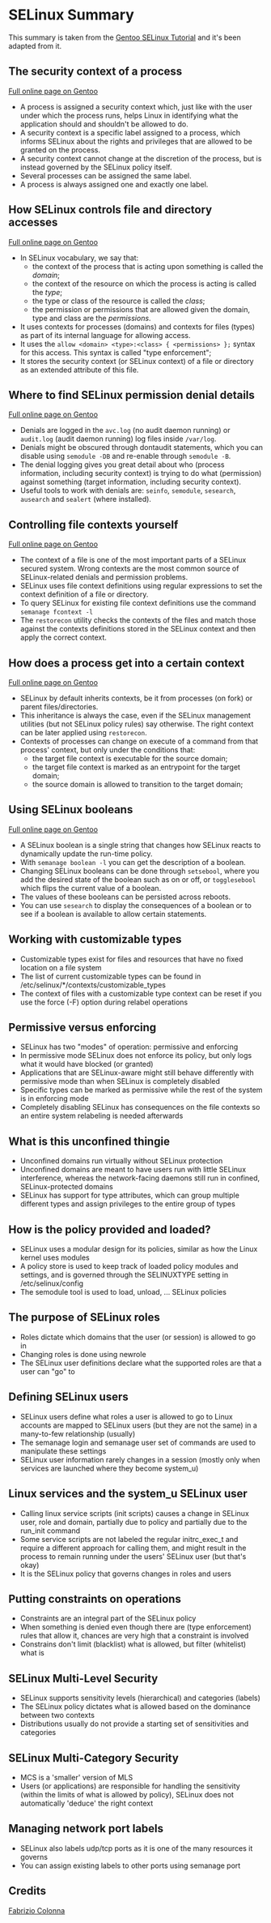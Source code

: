 # SELinux Summary

This summary is taken from the [Gentoo SELinux Tutorial](https://wiki.gentoo.org/wiki/SELinux/Tutorials) and it's been adapted from it.

## The security context of a process

[Full online page on Gentoo](https://wiki.gentoo.org/wiki/SELinux/Tutorials/The_security_context_of_a_process)

- A process is assigned a security context which, just like with the user under
  which the process runs, helps Linux in identifying what the application
  should and shouldn't be allowed to do.
- A security context is a specific label assigned to a process, which informs
  SELinux about the rights and privileges that are allowed to be granted on the
  process.
- A security context cannot change at the discretion of the process, but is
  instead governed by the SELinux policy itself.
- Several processes can be assigned the same label.
- A process is always assigned one and exactly one label.

## How SELinux controls file and directory accesses

[Full online page on Gentoo](https://wiki.gentoo.org/wiki/SELinux/Tutorials/How_SELinux_controls_file_and_directory_accesses)

- In SELinux vocabulary, we say that:
    - the context of the process that is acting upon something is called the
      *domain*;
    - the context of the resource on which the process is acting is called the
      *type*;
    - the type or class of the resource is called the *class*;
    - the permission or permissions that are allowed given the domain, type and
      class are the *permissions*.
- It uses contexts for processes (domains) and contexts for files (types) as
  part of its internal language for allowing access.
- It uses the `allow <domain> <type>:<class> { <permissions> };` syntax for
  this access. This syntax is called "type enforcement";
- It stores the security context (or SELinux context) of a file or directory as
  an extended attribute of this file.

## Where to find SELinux permission denial details

[Full online page on Gentoo](https://wiki.gentoo.org/wiki/SELinux/Tutorials/Where_to_find_SELinux_permission_denial_details)

- Denials are logged in the `avc.log` (no audit daemon running) or `audit.log`
  (audit daemon running) log files inside `/var/log`.
- Denials might be obscured through dontaudit statements, which you can disable
  using `semodule -DB` and re-enable through `semodule -B`.
- The denial logging gives you great detail about who (process information,
  including security context) is trying to do what (permission) against
  something (target information, including security context).
- Useful tools to work with denials are: `seinfo`, `semodule`, `sesearch`,
  `ausearch` and `sealert` (where installed).

## Controlling file contexts yourself

[Full online page on Gentoo](https://wiki.gentoo.org/wiki/SELinux/Tutorials/Controlling_file_contexts_yourself)

- The context of a file is one of the most important parts of a SELinux secured
  system. Wrong contexts are the most common source of SELinux-related denials
  and permission problems.
- SELinux uses file context definitions using regular expressions to set the
  context definition of a file or directory.
- To query SELinux for existing file context definitions use the command
  `semanage fcontext -l`
- The `restorecon` utility checks the contexts of the files and match those
  against the contexts definitions stored in the SELinux context and then apply
  the correct context.

## How does a process get into a certain context

[Full online page on Gentoo](https://wiki.gentoo.org/wiki/SELinux/Tutorials/How_does_a_process_get_into_a_certain_context)

- SELinux by default inherits contexts, be it from processes (on fork) or
  parent files/directories.
- This inheritance is always the case, even if the SELinux management utilities
  (but not SELinux policy rules) say otherwise. The right context can be later
  applied using `restorecon`.
- Contexts of processes can change on execute of a command from that process'
  context, but only under the conditions that:
    - the target file context is executable for the source domain;
    - the target file context is marked as an entrypoint for the target domain;
    - the source domain is allowed to transition to the target domain;

## Using SELinux booleans

[Full online page on Gentoo](https://wiki.gentoo.org/wiki/SELinux/Tutorials/Using_SELinux_booleans)

 - A SELinux boolean is a single string that changes how SELinux reacts to
   dynamically update the run-time policy.
 - With `semanage boolean -l` you can get the description of a boolean.
 - Changing SELinux booleans can be done through `setsebool`, where you add the
   desired state of the boolean such as on or off, or `togglesebool` which
   flips the current value of a boolean.
 - The values of these booleans can be persisted across reboots.
 - You can use `sesearch` to display the consequences of a boolean or to see if
   a boolean is available to allow certain statements.

## Working with customizable types

 - Customizable types exist for files and resources that have no fixed location
   on a file system
 - The list of current customizable types can be found in
   /etc/selinux/*/contexts/customizable_types
 - The context of files with a customizable type context can be reset if you
   use the force (-F) option during relabel operations

## Permissive versus enforcing

 - SELinux has two "modes" of operation: permissive and enforcing
 - In permissive mode SELinux does not enforce its policy, but only logs what
   it would have blocked (or granted)
 - Applications that are SELinux-aware might still behave differently with
   permissive mode than when SELinux is completely disabled
 - Specific types can be marked as permissive while the rest of the system is
   in enforcing mode
 - Completely disabling SELinux has consequences on the file contexts so an
   entire system relabeling is needed afterwards

## What is this unconfined thingie

 - Unconfined domains run virtually without SELinux protection
 - Unconfined domains are meant to have users run with little SELinux
   interference, whereas the network-facing daemons still run in confined,
   SELinux-protected domains
 - SELinux has support for type attributes, which can group multiple different
   types and assign privileges to the entire group of types

## How is the policy provided and loaded?

 - SELinux uses a modular design for its policies, similar as how the Linux
   kernel uses modules
 - A policy store is used to keep track of loaded policy modules and settings,
   and is governed through the SELINUXTYPE setting in /etc/selinux/config
 - The semodule tool is used to load, unload, ... SELinux policies

## The purpose of SELinux roles

 - Roles dictate which domains that the user (or session) is allowed to go in
 - Changing roles is done using newrole
 - The SELinux user definitions declare what the supported roles are that a
   user can "go" to

## Defining SELinux users

 - SELinux users define what roles a user is allowed to go to
   Linux accounts are mapped to SELinux users (but they are not the same) in a
   many-to-few relationship (usually)
 - The semanage login and semanage user set of commands are used to manipulate
   these settings
 - SELinux user information rarely changes in a session (mostly only when
   services are launched where they become system_u)

## Linux services and the system_u SELinux user

 - Calling linux service scripts (init scripts) causes a change in SELinux user,
   role and domain, partially due to policy and partially due to the run_init
   command
 - Some service scripts are not labeled the regular initrc_exec_t and require a
   different approach for calling them, and might result in the process to
   remain running under the users' SELinux user (but that's okay)
 - It is the SELinux policy that governs changes in roles and users

## Putting constraints on operations

 - Constraints are an integral part of the SELinux policy
 - When something is denied even though there are (type enforcement) rules that
   allow it, chances are very high that a constraint is involved
 - Constrains don't limit (blacklist) what is allowed, but filter (whitelist)
   what is

## SELinux Multi-Level Security

 - SELinux supports sensitivity levels (hierarchical) and categories (labels)
 - The SELinux policy dictates what is allowed based on the dominance between
   two contexts
 - Distributions usually do not provide a starting set of sensitivities and
   categories

## SELinux Multi-Category Security

 - MCS is a 'smaller' version of MLS
 - Users (or applications) are responsible for handling the sensitivity (within
   the limits of what is allowed by policy), SELinux does not automatically
   'deduce' the right context

## Managing network port labels

 - SELinux also labels udp/tcp ports as it is one of the many resources it
   governs
 - You can assign existing labels to other ports using semanage port

## Credits

[Fabrizio Colonna](mailto:colofabrix@tin.it)